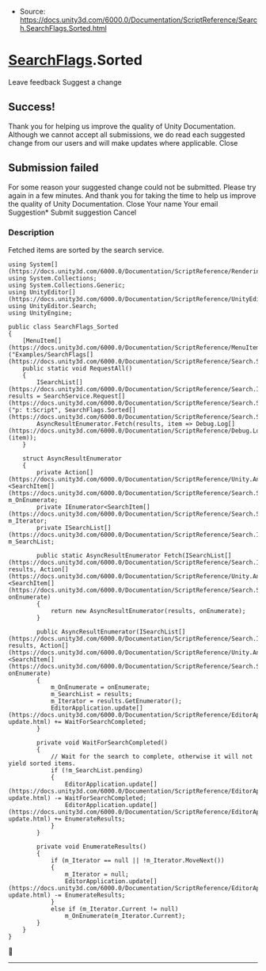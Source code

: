 * Source: https://docs.unity3d.com/6000.0/Documentation/ScriptReference/Search.SearchFlags.Sorted.html

#  [SearchFlags](https://docs.unity3d.com/6000.0/Documentation/ScriptReference/Search.SearchFlags.html).Sorted
Leave feedback
Suggest a change
## Success!
Thank you for helping us improve the quality of Unity Documentation. Although we cannot accept all submissions, we do read each suggested change from our users and will make updates where applicable.
Close
## Submission failed
For some reason your suggested change could not be submitted. Please <a>try again</a> in a few minutes. And thank you for taking the time to help us improve the quality of Unity Documentation.
Close
Your name Your email Suggestion* Submit suggestion
Cancel
### Description
Fetched items are sorted by the search service.
```
using System[](https://docs.unity3d.com/6000.0/Documentation/ScriptReference/Rendering.VirtualTexturing.System.html);
using System.Collections;
using System.Collections.Generic;
using UnityEditor[](https://docs.unity3d.com/6000.0/Documentation/ScriptReference/UnityEditor.html);
using UnityEditor.Search;
using UnityEngine;

public class SearchFlags_Sorted
{
    [MenuItem[](https://docs.unity3d.com/6000.0/Documentation/ScriptReference/MenuItem.html)("Examples/SearchFlags[](https://docs.unity3d.com/6000.0/Documentation/ScriptReference/Search.SearchFlags.html)/Sorted")]
    public static void RequestAll()
    {
        ISearchList[](https://docs.unity3d.com/6000.0/Documentation/ScriptReference/Search.ISearchList.html) results = SearchService.Request[](https://docs.unity3d.com/6000.0/Documentation/ScriptReference/Search.SearchService.Request.html)("p: t:Script", SearchFlags.Sorted[](https://docs.unity3d.com/6000.0/Documentation/ScriptReference/Search.SearchFlags.Sorted.html));
        AsyncResultEnumerator.Fetch(results, item => Debug.Log[](https://docs.unity3d.com/6000.0/Documentation/ScriptReference/Debug.Log.html)(item));
    }

    struct AsyncResultEnumerator
    {
        private Action[](https://docs.unity3d.com/6000.0/Documentation/ScriptReference/Unity.Android.Gradle.Manifest.Action.html)<SearchItem[](https://docs.unity3d.com/6000.0/Documentation/ScriptReference/Search.SearchItem.html)> m_OnEnumerate;
        private IEnumerator<SearchItem[](https://docs.unity3d.com/6000.0/Documentation/ScriptReference/Search.SearchItem.html)> m_Iterator;
        private ISearchList[](https://docs.unity3d.com/6000.0/Documentation/ScriptReference/Search.ISearchList.html) m_SearchList;

        public static AsyncResultEnumerator Fetch(ISearchList[](https://docs.unity3d.com/6000.0/Documentation/ScriptReference/Search.ISearchList.html) results, Action[](https://docs.unity3d.com/6000.0/Documentation/ScriptReference/Unity.Android.Gradle.Manifest.Action.html)<SearchItem[](https://docs.unity3d.com/6000.0/Documentation/ScriptReference/Search.SearchItem.html)> onEnumerate)
        {
            return new AsyncResultEnumerator(results, onEnumerate);
        }

        public AsyncResultEnumerator(ISearchList[](https://docs.unity3d.com/6000.0/Documentation/ScriptReference/Search.ISearchList.html) results, Action[](https://docs.unity3d.com/6000.0/Documentation/ScriptReference/Unity.Android.Gradle.Manifest.Action.html)<SearchItem[](https://docs.unity3d.com/6000.0/Documentation/ScriptReference/Search.SearchItem.html)> onEnumerate)
        {
            m_OnEnumerate = onEnumerate;
            m_SearchList = results;
            m_Iterator = results.GetEnumerator();
            EditorApplication.update[](https://docs.unity3d.com/6000.0/Documentation/ScriptReference/EditorApplication-update.html) += WaitForSearchCompleted;
        }

        private void WaitForSearchCompleted()
        {
            // Wait for the search to complete, otherwise it will not yield sorted items.
            if (!m_SearchList.pending)
            {
                EditorApplication.update[](https://docs.unity3d.com/6000.0/Documentation/ScriptReference/EditorApplication-update.html) -= WaitForSearchCompleted;
                EditorApplication.update[](https://docs.unity3d.com/6000.0/Documentation/ScriptReference/EditorApplication-update.html) += EnumerateResults;
            }
        }

        private void EnumerateResults()
        {
            if (m_Iterator == null || !m_Iterator.MoveNext())
            {
                m_Iterator = null;
                EditorApplication.update[](https://docs.unity3d.com/6000.0/Documentation/ScriptReference/EditorApplication-update.html) -= EnumerateResults;
            }
            else if (m_Iterator.Current != null)
                m_OnEnumerate(m_Iterator.Current);
        }
    }
}

```

* * *

